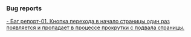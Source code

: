 <h3>Bug reports</h3>
<a href="https://docs.google.com/spreadsheets/d/14o_h3AZerD60Y30qWi_0btdhsURGvovTofGwdDQfZto/edit?usp=drive_link">- Баг репорт-01. Кнопка перехода в начало страницы один раз появляется и пропадает в процессе прокрутки с подвала страницы. </a>
